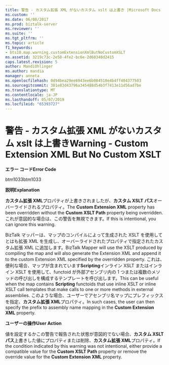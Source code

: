 ```yaml
---
title: 警告 - カスタム拡張 XML がないカスタム xslt は上書き |Microsoft Docs
ms.custom: ''
ms.date: 06/08/2017
ms.prod: biztalk-server
ms.reviewer: ''
ms.suite: ''
ms.tgt_pltfrm: ''
ms.topic: article
f1_keywords:
- bts10.map.warning.customExtensionXmlButNoCustomXSLT
ms.assetid: 3219c73c-2e58-4fe2-bc6e-2d60348d2415
caps.latest.revision: 5
author: MandiOhlinger
ms.author: mandia
manager: anneta
ms.openlocfilehash: 0d94bea29ee6943ee6b084518e4b4ff404377503
ms.sourcegitcommit: 381e83d43796a345488d54b3f7413e11d56ad7be
ms.translationtype: MT
ms.contentlocale: ja-JP
ms.lasthandoff: 05/07/2019
ms.locfileid: "65393727"
---
```

# <a name="warning---custom-extension-xml-but-no-custom-xslt"></a><span data-ttu-id="e26c1-102">警告 - カスタム拡張 XML がないカスタム xslt は上書き</span><span class="sxs-lookup"><span data-stu-id="e26c1-102">Warning - Custom Extension XML But No Custom XSLT</span></span>
<span data-ttu-id="e26c1-103">**エラー コード**</span><span class="sxs-lookup"><span data-stu-id="e26c1-103">**Error Code**</span></span>  
  
 <span data-ttu-id="e26c1-104">btm1033</span><span class="sxs-lookup"><span data-stu-id="e26c1-104">btm1033</span></span>  
  
 <span data-ttu-id="e26c1-105">**説明**</span><span class="sxs-lookup"><span data-stu-id="e26c1-105">**Explanation**</span></span>  
  
 <span data-ttu-id="e26c1-106">**カスタム拡張 XML**プロパティが上書きされましたが、**カスタム XSLT パス**オーバーライドされるプロパティ。</span><span class="sxs-lookup"><span data-stu-id="e26c1-106">The **Custom Extension XML** property has been overridden without the **Custom XSLT Path** property being overridden.</span></span> <span data-ttu-id="e26c1-107">これが意図的な場合は、この警告を無視できます。</span><span class="sxs-lookup"><span data-stu-id="e26c1-107">If this is intentional, you can ignore this warning.</span></span>  
  
 <span data-ttu-id="e26c1-108">BizTalk マッパーは、マップのコンパイルによって生成された XSLT を使用してとはも拡張 XML を生成し、オーバーライドされたプロパティで指定されたカスタム拡張 XML に追加します。</span><span class="sxs-lookup"><span data-stu-id="e26c1-108">BizTalk Mapper will use the XSLT produced by compiling the map and will also generate the Extension XML and append it to the custom Extension XML specified by the overridden property.</span></span> <span data-ttu-id="e26c1-109">これは、便利な場合、マップが含まれています**Scripting**インライン XSLT またはインライン XSLT を使用して、functoid が外部アセンブリ内の 1 つまたは複数のメソッドの呼び出しを構成するテンプレートを呼び出します。</span><span class="sxs-lookup"><span data-stu-id="e26c1-109">This can be useful when the map contains **Scripting** functoids that use inline XSLT or inline XSLT call templates that make calls to one or more methods in external assemblies.</span></span> <span data-ttu-id="e26c1-110">このような場合、ユーザーでアセンブリ名マップにプレフィックスを指定、**カスタム拡張 XML**プロパティ。</span><span class="sxs-lookup"><span data-stu-id="e26c1-110">In such cases, the user can then specify the prefix to assembly name mapping in the **Custom Extension XML** property.</span></span>  
  
 <span data-ttu-id="e26c1-111">**ユーザーの操作**</span><span class="sxs-lookup"><span data-stu-id="e26c1-111">**User Action**</span></span>  
  
 <span data-ttu-id="e26c1-112">値を設定するかこの警告で報告された状態が意図的でない場合、**カスタム XSLT パス**上書きした値にプロパティまたは削除、**カスタム拡張 XML**プロパティ。</span><span class="sxs-lookup"><span data-stu-id="e26c1-112">If the condition indicated by this warning was not intentional, either provide a compatible value for the **Custom XSLT Path** property or remove the override value for the **Custom Extension XML** property.</span></span>